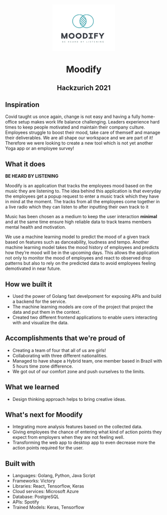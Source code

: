 <!-- PROJECT LOGO -->
<br />
<p align="center">
  <a href="https://github.com/NiloofarGheibi/hackzurich-2021-moodify">
    <img src="moodify.png" alt="Logo" width="200" height="150">
  </a>

<h1 align="center">Moodify</h1>
<h2 align="center">Hackzurich 2021</h2>


## Inspiration

Covid taught us once again, change is not easy and having a fully home-office setup makes work life balance challenging. Leaders experience hard times to keep people motivated and maintain their company culture. Employees struggle to boost their mood, take care of themself and manage their deliverables. We are all shape our workspace and we are part of it! Therefore we were looking to create a new tool which is not yet another Yoga app or an employee survey! 

## What it does

**BE HEARD BY LISTENING**

Moodify is an application that tracks the employees mood based on the music they are listening to. The idea behind this application is that everyday the employees get a popup request to enter a music track which they have in mind at the moment. The tracks from all the employees come together in a live radio which they can listen to after inputting their own track to it

Music has been chosen as a medium to keep the user interaction **minimal** and at the same time ensure high reliable data to track teams members mental health and motivation.

We use a machine learning model to predict the mood of a given track based on features such as danceability, loudness and tempo. Another machine learning model takes the mood history of employees and predicts how they’re mood will be in the upcoming days. This allows the application not only to monitor the mood of employees and react to observed drop patterns but also to rely on the predicted data to avoid employees feeling demotivated in near future. 

## How we built it

- Used the power of Golang fast develpoment for exposing APIs and build a backend for the service. 
- The machine learning models are core of the project that project the data and put them in the context. 
- Created two different frontend applications to enable users interacting with and visualize the data. 

## Accomplishments that we're proud of

* Creating a team of four that all of us are girls!
* Collaborating with three different nationalities. 
* Managed to have shape a Hybrid team, one member based in Brazil with 5 hours time zone difference. 
* We got out of our comfort zone and push ourselves to the limits. 

## What we learned

* Design thinking approach helps to bring creative ideas. 

## What's next for Moodify

* Integrating more analysis features based on the collected data.
* Giving employees the chance of entering what kind of action points they expect from employers when they are not feeling well.
* Transforming the web app to desktop app to even decrease more the action points required for the user.  

## Built with

- Languages: Golang, Python, Java Script 
- Frameworks: Victory
- Libraries: React, Tensorflow, Keras
- Cloud services: Microsoft Azure
- Database: PostgreSQL
- APIs: Spotify
- Trained Models: Keras, Tensorflow 
